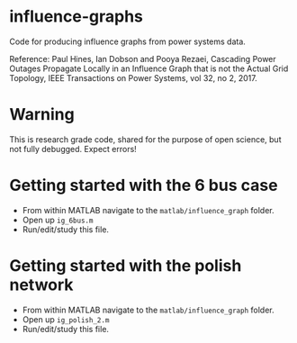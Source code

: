 # influence-graphs
Code for producing influence graphs from power systems data.

Reference:
Paul Hines, Ian Dobson and Pooya Rezaei, Cascading Power Outages Propagate Locally in an Influence Graph that is not the Actual Grid Topology, IEEE Transactions on Power Systems, vol 32, no 2, 2017.

# Warning
This is research grade code, shared for the purpose of open science, but not fully debugged. Expect errors!

# Getting started with the 6 bus case
* From within MATLAB navigate to the `matlab/influence_graph` folder.
* Open up `ig_6bus.m`
* Run/edit/study this file.

# Getting started with the polish network
* From within MATLAB navigate to the `matlab/influence_graph` folder.
* Open up `ig_polish_2.m`
* Run/edit/study this file.
